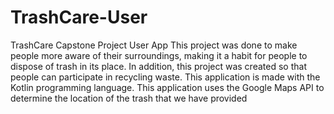 # TrashCare-User
TrashCare Capstone Project User App
This project was done to make people more aware of their surroundings, making it a habit for people to dispose of trash in its place. In addition, this project was created so that people can participate in recycling waste. This application is made with the Kotlin programming language. This application uses the Google Maps API to determine the location of the trash that we have provided

